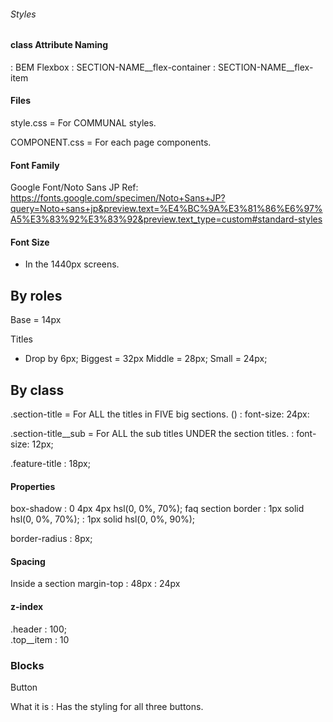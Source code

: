 

###### Styles
#### class Attribute Naming
: BEM
Flexbox
: SECTION-NAME__flex-container
: SECTION-NAME__flex-item

#### Files
style.css
= For COMMUNAL styles.

COMPONENT.css
= For each page components.
#### Font Family
Google Font/Noto Sans JP
  Ref: https://fonts.google.com/specimen/Noto+Sans+JP?query=Noto+sans+jp&preview.text=%E4%BC%9A%E3%81%86%E6%97%A5%E3%83%92%E3%83%92&preview.text_type=custom#standard-styles

#### Font Size
* In the 1440px screens.
## By roles
Base = 14px

Titles
  * Drop by 6px;
  Biggest = 32px
  Middle = 28px;
  Small = 24px;

## By class 
.section-title
  = For ALL the titles in FIVE big sections. ()
  : font-size: 24px:
  
  .section-title__sub
  = For ALL the sub titles UNDER the section titles. 
  : font-size: 12px;


.feature-title
  : 18px;

#### Properties
box-shadow
  : 0 4px 4px hsl(0, 0%, 70%);
  faq section
border
  : 1px solid hsl(0, 0%, 70%); 
  : 1px solid hsl(0, 0%, 90%); 

border-radius
  : 8px;

#### Spacing 
Inside a section
  margin-top
    : 48px
    : 24px

#### z-index
.header
  : 100;     
.top__item
  : 10

### Blocks
Button
  <div class="button">
    What it is
    : Has the styling for all three buttons. 
  
